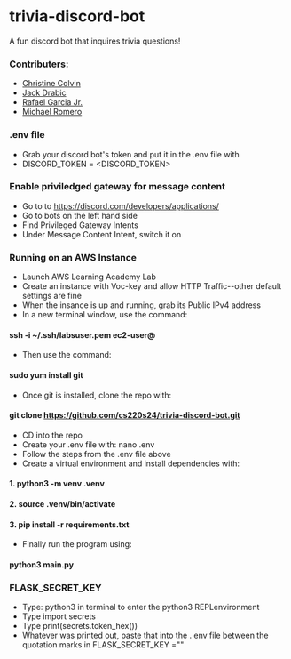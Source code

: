 # trivia-discord-bot
A fun discord bot that inquires trivia questions!

### Contributers:
- [Christine Colvin](https://github.com/christinecolvin)
- [Jack Drabic](https://github.com/JackJack7890)
- [Rafael Garcia Jr.](https://github.com/RGJ-713)
- [Michael Romero](https://github.com/MichaelRomero1)

### .env file
- Grab your discord bot's token and put it in the .env file with
- DISCORD_TOKEN = <DISCORD_TOKEN>

### Enable priviledged gateway for message content
- Go to to https://discord.com/developers/applications/
- Go to bots on the left hand side
- Find Privileged Gateway Intents
- Under Message Content Intent, switch it on

### Running on an AWS Instance
- Launch AWS Learning Academy Lab
- Create an instance with Voc-key and allow HTTP Traffic--other default settings are fine
- When the insance is up and running, grab its Public IPv4 address
- In a new terminal window, use the command: 
#### ssh -i ~/.ssh/labsuser.pem ec2-user@<Public IPv4 address>
- Then use the command: 
#### sudo yum install git 
- Once git is installed, clone the repo with: 
#### git clone https://github.com/cs220s24/trivia-discord-bot.git
- CD into the repo
- Create your .env file with: nano .env
- Follow the steps from the .env file above
- Create a virtual environment and install dependencies with:
#### 1. python3 -m venv .venv
#### 2. source .venv/bin/activate
#### 3. pip install -r requirements.txt
- Finally run the program using: 
#### python3 main.py

### FLASK_SECRET_KEY
- Type: python3 in terminal to enter the python3 REPLenvironment
- Type import secrets
- Type print(secrets.token_hex())
- Whatever was printed out, paste that into the . env file between the quotation marks in FLASK_SECRET_KEY =""
